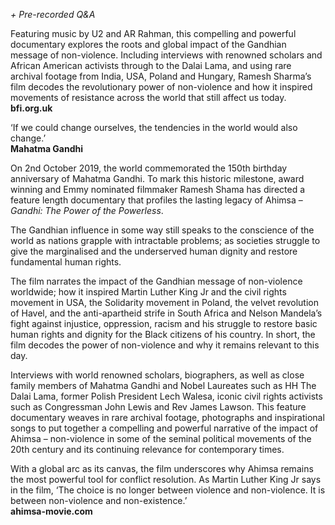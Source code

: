 _+ Pre-recorded Q&A_

Featuring music by U2 and AR Rahman, this compelling and powerful documentary explores the roots and global impact of the Gandhian message of non-violence. Including interviews with renowned scholars and African American activists through to the Dalai Lama, and using rare archival footage from India, USA, Poland and Hungary, Ramesh Sharma’s film decodes the revolutionary power of non-violence and how it inspired movements of resistance across the world that still affect us today.<br>
**bfi.org.uk**

‘If we could change ourselves, the tendencies in the world would also change.’<br>
**Mahatma Gandhi**

On 2nd October 2019, the world commemorated the 150th birthday anniversary of Mahatma Gandhi. To mark this historic milestone, award winning and Emmy nominated filmmaker Ramesh Shama has directed a feature length documentary that profiles the lasting legacy of Ahimsa – _Gandhi: The Power of the Powerless_.

The Gandhian influence in some way still speaks to the conscience of the world as nations grapple with intractable problems; as societies struggle to give the marginalised and the underserved human dignity and restore fundamental human rights.

The film narrates the impact of the Gandhian message of non-violence worldwide; how it inspired Martin Luther King Jr and the civil rights movement in USA, the Solidarity movement in Poland, the velvet revolution of Havel, and the anti-apartheid strife in South Africa and Nelson Mandela’s fight against injustice, oppression, racism and his struggle to restore basic human rights and dignity for the Black citizens of his country. In short, the film decodes the power of non-violence and why it remains relevant to this day.

Interviews with world renowned scholars, biographers, as well as close family members of Mahatma Gandhi and Nobel Laureates such as HH The Dalai Lama, former Polish President Lech Walesa, iconic civil rights activists such as Congressman John Lewis and Rev James Lawson. This feature documentary weaves in rare archival footage, photographs and inspirational songs to put together a compelling and powerful narrative of the impact of Ahimsa – non-violence in some of the seminal political movements of the 20th century and its continuing relevance for contemporary times.

With a global arc as its canvas, the film underscores why Ahimsa remains the most powerful tool for conflict resolution. As Martin Luther King Jr says in the film, ‘The choice is no longer between violence and non-violence. It is between non-violence and non-existence.’<br>
**ahimsa-movie.com**
<br>


<!--stackedit_data:
eyJoaXN0b3J5IjpbMTkzOTk1MDUxMCwxODUzNjk4MTI3XX0=
-->
